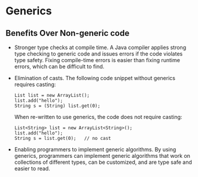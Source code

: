# Generics

## Benefits Over Non-generic code

* Stronger type checks at compile time. A Java compiler applies
  strong type checking to generic code and issues errors if the code
  violates type safety. Fixing compile-time errors is easier than fixing runtime errors,
  which can be difficult to find.
* Elimination of casts. The following code snippet without generics
  requires casting:

      List list = new ArrayList();
      list.add("hello");
      String s = (String) list.get(0);

  When re-written to use generics, the code does not require casting:

      List<String> list = new ArrayList<String>();
      list.add("hello");
      String s = list.get(0);   // no cast
* Enabling programmers to implement generic algorithms.
  By using generics, programmers can implement generic algorithms
  that work on collections of different types, can be customized,
  and are type safe and easier to read.
